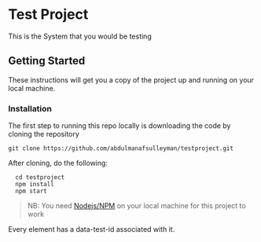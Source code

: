 # Test Project

This is the System that you would be testing

## Getting Started

These instructions will get you a copy of the project up and running on your local machine.

### Installation

The first step to running this repo locally is downloading the code by cloning the repository

`git clone https://github.com/abdulmanafsulleyman/testproject.git`

After cloning, do the following:

```
  cd testproject
  npm install
  npm start
```

> NB: You need [Nodejs/NPM](https://nodejs.org/en/) on your local machine for this project to work

Every element has a data-test-id associated with it.
